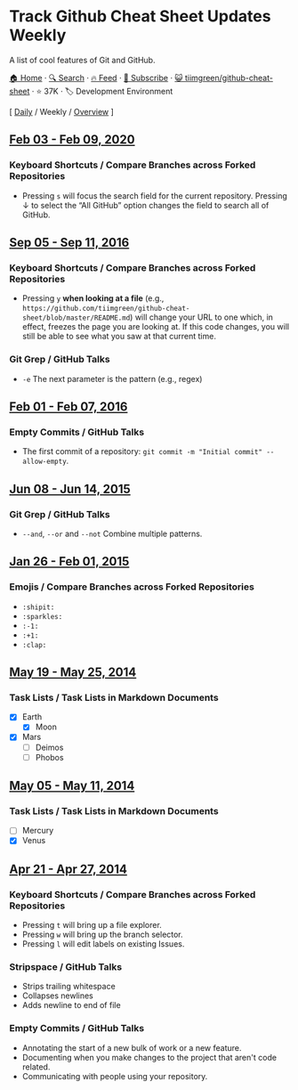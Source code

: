 # Track Github Cheat Sheet Updates Weekly

A list of cool features of Git and GitHub.

[🏠 Home](/README.md) · [🔍 Search](https://www.trackawesomelist.com/search/) · [🔥 Feed](https://www.trackawesomelist.com/tiimgreen/github-cheat-sheet/week/rss.xml) · [📮 Subscribe](https://trackawesomelist.us17.list-manage.com/subscribe?u=d2f0117aa829c83a63ec63c2f&id=36a103854c) · [😺 tiimgreen/github-cheat-sheet](https://github.com/tiimgreen/github-cheat-sheet) · ⭐ 37K · 🏷️ Development Environment

[ [Daily](/content/tiimgreen/github-cheat-sheet/README.md) / Weekly / [Overview](/content/tiimgreen/github-cheat-sheet/readme/README.md) ]

## [Feb 03 - Feb 09, 2020](/content/2020/5/README.md)

### Keyboard Shortcuts / Compare Branches across Forked Repositories

*   Pressing `s` will focus the search field for the current repository. Pressing ↓ to select the “All GitHub” option changes the field to search all of GitHub.

## [Sep 05 - Sep 11, 2016](/content/2016/36/README.md)

### Keyboard Shortcuts / Compare Branches across Forked Repositories

*   Pressing `y` **when looking at a file** (e.g., `https://github.com/tiimgreen/github-cheat-sheet/blob/master/README.md`) will change your URL to one which, in effect, freezes the page you are looking at. If this code changes, you will still be able to see what you saw at that current time.

### Git Grep / GitHub Talks

*   `-e` The next parameter is the pattern (e.g., regex)

## [Feb 01 - Feb 07, 2016](/content/2016/5/README.md)

### Empty Commits / GitHub Talks

*   The first commit of a repository: `git commit -m "Initial commit" --allow-empty`.

## [Jun 08 - Jun 14, 2015](/content/2015/23/README.md)

### Git Grep / GitHub Talks

*   `--and`, `--or` and `--not` Combine multiple patterns.

## [Jan 26 - Feb 01, 2015](/content/2015/4/README.md)

### Emojis / Compare Branches across Forked Repositories

*   `:shipit:`
*   `:sparkles:`
*   `:-1:`
*   `:+1:`
*   `:clap:`

## [May 19 - May 25, 2014](/content/2014/20/README.md)

### Task Lists / Task Lists in Markdown Documents

*   [x] Earth
    *   [x] Moon
*   [x] Mars
    *   [ ] Deimos
    *   [ ] Phobos

## [May 05 - May 11, 2014](/content/2014/18/README.md)

### Task Lists / Task Lists in Markdown Documents

*   [ ] Mercury
*   [x] Venus

## [Apr 21 - Apr 27, 2014](/content/2014/16/README.md)

### Keyboard Shortcuts / Compare Branches across Forked Repositories

*   Pressing `t` will bring up a file explorer.
*   Pressing `w` will bring up the branch selector.
*   Pressing `l` will edit labels on existing Issues.

### Stripspace / GitHub Talks

*   Strips trailing whitespace
*   Collapses newlines
*   Adds newline to end of file

### Empty Commits / GitHub Talks

*   Annotating the start of a new bulk of work or a new feature.
*   Documenting when you make changes to the project that aren't code related.
*   Communicating with people using your repository.